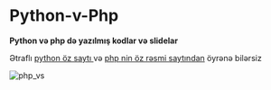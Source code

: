 # Python-v-Php
**Python və php də yazılmış kodlar və slidelar**

Ətraflı [python öz saytı ](https://docs.python.org/3.6/tutorial/index.html) və  [php nin öz rəsmi saytından](http://php.net/) öyrənə bilərsiz

![php_vs](https://user-images.githubusercontent.com/33350189/35040649-61405a6a-fb9b-11e7-8c96-a6cebfea2064.jpg)
